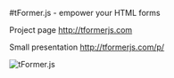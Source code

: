 #tFormer.js - empower your HTML forms

Project page <http://tformerjs.com>

Small presentation <http://tformerjs.com/p/>


![tFormer.js](http://tformerjs.com/img/tf_2.jpg)
